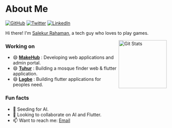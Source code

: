 # About Me

[![GitHub](https://img.shields.io/badge/GitHub-%40SalekurPolas-brightgreen)](https://github.com/SalekurPolas)
[![Twitter](https://img.shields.io/badge/Twitter-%40SalekurPolas-%2300acee)](https://twitter.com/SalekurPolas)
[![LinkedIn](https://img.shields.io/badge/LinkedIn-%40SalekurPolas-%230072b1)](https://www.linkedin.com/in/SalekurPolas)

Hi there! I'm [Salekur Rahaman](https://github.com/SalekurPolas), a tech guy who loves to play games.

<a href="https://github.com/SalekurPolas"><img alt="Git Stats" src="https://github-readme-stats.vercel.app/api?username=SalekurPolas&show_icons=true" align="right" height="150" /></a>

### Working on
- 😄 **[MakeHub](https://www.makehub.com.bd)** : Developing web applications and admin portal.
- 😄 **[Tuhur](https://www.tuhur.org)** : Building a mosque finder web & flutter application.
- 😄 **[Lagbe](https://www.lagbe.co)** : Building flutter applications for peoples need.

### Fun facts
- 🌱 Seeding for AI.
- 👯 Looking to collaborate on AI and Flutter.
- 📫 Want to reach me: [Email](mailto:salekur9@gmail.com)
